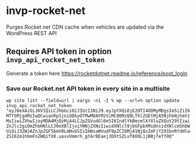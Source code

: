 # invp-rocket-net

Purges Rocket.net CDN cache when vehicles are updated via the WordPress REST API

## Requires API token in option `invp_api_rocket_net_token`

Generate a token here https://rocketdotnet.readme.io/reference/post_login

### Save our Rocket.net API token in every site in a multisite

`wp site list --field=url | xargs -n1 -I % wp --url=% option update invp_api_rocket_net_token "eyJ0eXAiOiJKV1QiLCJhbGciOiJIUzI1NiJ9.eyJpYXQiOjE2OTI4ODMyMDgsIm5iZiI6MTY5Mjg4MzIwOCwianRpIjoiODkyOTMwMDAtMzViMC00MzQ0LThlZGEtMjA5NjhkNjhmYzMxIiwiZXhwIjoyMDA4MjQzMjA4LCJpZGVudGl0eSI6IndlYkBmcmlkYXluZXQuY29tIiwiZnJlc2giOmZhbHNlLCJ0eXBlIjoiYWNjZXNzIiwidXNlcl9jbGFpbXMiOnsidXNlcm5hbWUiOiJ3ZWJAZnJpZGF5bmV0LmNvbSIsImNsaWVudF9pZCI6MjA1NjQsImFjY291bnRfdHlwZSI6Im1hbmFnZWQifX0.uavvUmmrh_gtArBEaejJDXtSZLvf8OOL1jBBjfeff0Q"`